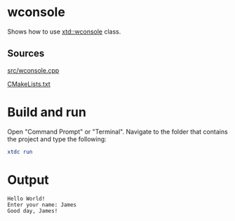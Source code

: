# wconsole

Shows how to use [xtd::wconsole](../../../../src/xtd.core/include/xtd/basic_console.h) class.

## Sources

[src/wconsole.cpp](src/wconsole.cpp)

[CMakeLists.txt](CMakeLists.txt)

# Build and run

Open "Command Prompt" or "Terminal". Navigate to the folder that contains the project and type the following:

```cmake
xtdc run
```

# Output

```
Hello World!
Enter your name: James
Good day, James!
```
